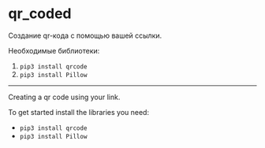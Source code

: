 # qr_coded

Создание qr-кода с помощью вашей ссылки.

Необходимые библиотеки:

1. `pip3 install qrcode`
2. `pip3 install Pillow`


---

Creating a qr code using your link.

To get started install the libraries you need:
- `pip3 install qrcode`
- `pip3 install Pillow`
